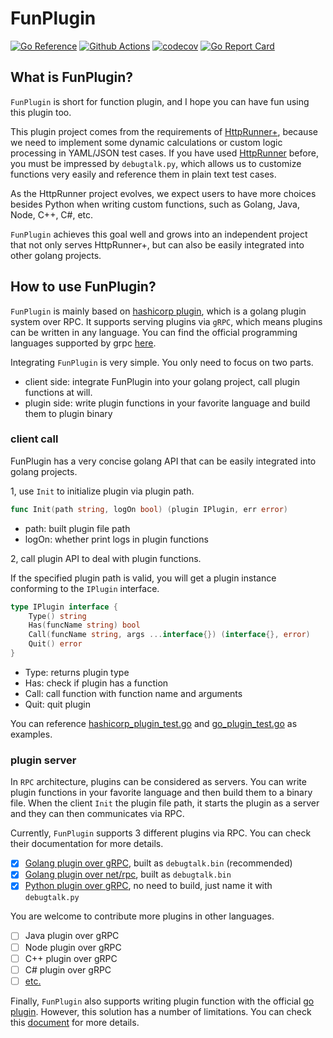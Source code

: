 # FunPlugin

[![Go Reference](https://pkg.go.dev/badge/github.com/httprunner/funplugin.svg)](https://pkg.go.dev/github.com/httprunner/funplugin)
[![Github Actions](https://github.com/httprunner/funplugin/actions/workflows/unittest.yml/badge.svg)](https://github.com/httprunner/funplugin/actions)
[![codecov](https://codecov.io/gh/httprunner/funplugin/branch/main/graph/badge.svg?token=DW3K2R1PNC)](https://codecov.io/gh/httprunner/funplugin)
[![Go Report Card](https://goreportcard.com/badge/github.com/httprunner/funplugin)](https://goreportcard.com/report/github.com/httprunner/funplugin)

## What is FunPlugin?

`FunPlugin` is short for function plugin, and I hope you can have fun using this plugin too.

This plugin project comes from the requirements of [HttpRunner+], because we need to implement some dynamic calculations or custom logic processing in YAML/JSON test cases. If you have used [HttpRunner] before, you must be impressed by `debugtalk.py`, which allows us to customize functions very easily and reference them in plain text test cases.

As the HttpRunner project evolves, we expect users to have more choices besides Python when writing custom functions, such as Golang, Java, Node, C++, C#, etc.

`FunPlugin` achieves this goal well and grows into an independent project that not only serves HttpRunner+, but can also be easily integrated into other golang projects.

## How to use FunPlugin?

`FunPlugin` is mainly based on [hashicorp plugin], which is a golang plugin system over RPC. It supports serving plugins via `gRPC`, which means plugins can be written in any language. You can find the official programming languages supported by grpc [here][grpc-lang].

Integrating `FunPlugin` is very simple. You only need to focus on two parts.

- client side: integrate FunPlugin into your golang project, call plugin functions at will.
- plugin side: write plugin functions in your favorite language and build them to plugin binary

### client call

FunPlugin has a very concise golang API that can be easily integrated into golang projects.

1, use `Init` to initialize plugin via plugin path.

```go
func Init(path string, logOn bool) (plugin IPlugin, err error)
```

- path: built plugin file path
- logOn: whether print logs in plugin functions

2, call plugin API to deal with plugin functions.

If the specified plugin path is valid, you will get a plugin instance conforming to the `IPlugin` interface.

```go
type IPlugin interface {
	Type() string
	Has(funcName string) bool
	Call(funcName string, args ...interface{}) (interface{}, error)
	Quit() error
}
```

- Type: returns plugin type
- Has: check if plugin has a function
- Call: call function with function name and arguments
- Quit: quit plugin

You can reference [hashicorp_plugin_test.go] and [go_plugin_test.go] as examples.

### plugin server

In `RPC` architecture, plugins can be considered as servers. You can write plugin functions in your favorite language and then build them to a binary file. When the client `Init` the plugin file path, it starts the plugin as a server and they can then communicates via RPC.

Currently, `FunPlugin` supports 3 different plugins via RPC. You can check their documentation for more details.

- [x] [Golang plugin over gRPC][go-grpc-plugin], built as `debugtalk.bin` (recommended)
- [x] [Golang plugin over net/rpc][go-rpc-plugin], built as `debugtalk.bin`
- [x] [Python plugin over gRPC][python-grpc-plugin], no need to build, just name it with `debugtalk.py`

You are welcome to contribute more plugins in other languages.

- [ ] Java plugin over gRPC
- [ ] Node plugin over gRPC
- [ ] C++ plugin over gRPC
- [ ] C# plugin over gRPC
- [ ] [etc.][grpc-lang]

Finally, `FunPlugin` also supports writing plugin function with the official [go plugin]. However, this solution has a number of limitations. You can check this [document][go-plugin] for more details.


[HttpRunner+]: https://github.com/httprunner/hrp
[HttpRunner]: https://github.com/httprunner/httprunner
[hashicorp plugin]: https://github.com/hashicorp/go-plugin
[grpc-lang]: https://www.grpc.io/docs/languages/
[go plugin]: https://pkg.go.dev/plugin
[examples/plugin/]: ../examples/plugin/
[examples/plugin/debugtalk.go]: ../examples/plugin/debugtalk.go
[hashicorp_plugin_test.go]: hashicorp_plugin_test.go
[go_plugin_test.go]: go_plugin_test.go
[go-grpc-plugin]: docs/go-grpc-plugin.md
[go-rpc-plugin]: docs/go-rpc-plugin.md
[python-grpc-plugin]: docs/python-grpc-plugin.md
[go-plugin]: docs/go-plugin.md
